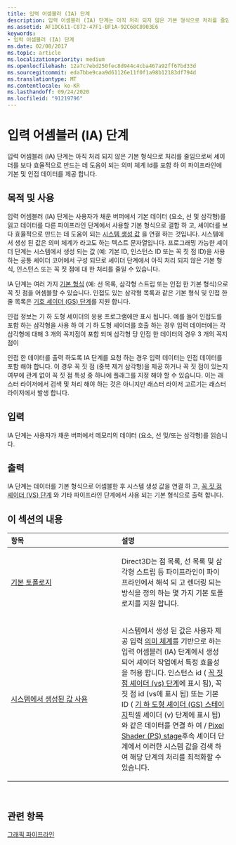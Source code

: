 ```yaml
---
title: 입력 어셈블러 (IA) 단계
description: 입력 어셈블러 (IA) 단계는 아직 처리 되지 않은 기본 형식으로 처리를 줄임으로써 셰이더를 보다 효율적으로 만드는 데 도움이 되는 의미 체계 Id를 포함 하 여 파이프라인에 기본 및 인접 데이터를 제공 합니다.
ms.assetid: AF1DC611-C872-47F1-BF1A-92C68C8903E6
keywords:
- 입력 어셈블러 (IA) 단계
ms.date: 02/08/2017
ms.topic: article
ms.localizationpriority: medium
ms.openlocfilehash: 12a7c7ebd250fec8d944c4cba467a92ff67bd33d
ms.sourcegitcommit: eda7bbe9caa9d61126e11f0f1a98b12183df794d
ms.translationtype: MT
ms.contentlocale: ko-KR
ms.lasthandoff: 09/24/2020
ms.locfileid: "91219796"
---
```

# <a name="input-assembler-ia-stage"></a>입력 어셈블러 (IA) 단계


입력 어셈블러 (IA) 단계는 아직 처리 되지 않은 기본 형식으로 처리를 줄임으로써 셰이더를 보다 효율적으로 만드는 데 도움이 되는 의미 체계 Id를 포함 하 여 파이프라인에 기본 및 인접 데이터를 제공 합니다.

## <a name="span-idpurpose-and-usesspanspan-idpurpose-and-usesspanspan-idpurpose-and-usesspanpurpose-and-uses"></a><span id="Purpose-and-uses"></span><span id="purpose-and-uses"></span><span id="PURPOSE-AND-USES"></span>목적 및 사용


입력 어셈블러 (IA) 단계는 사용자가 채운 버퍼에서 기본 데이터 (요소, 선 및 삼각형)를 읽고 데이터를 다른 파이프라인 단계에서 사용할 기본 형식으로 결합 하 고, 셰이더를 보다 효율적으로 만드는 데 도움이 되는 [시스템 생성 값](/windows/desktop/direct3dhlsl/dx-graphics-hlsl-semantics) 을 연결 하는 것입니다. 시스템에서 생성 된 값은 의미 체계가 라고도 하는 텍스트 문자열입니다. 프로그래밍 가능한 셰이더 단계는 시스템에서 생성 되는 값 (예: 기본 ID, 인스턴스 ID 또는 꼭 짓 점 ID)을 사용 하는 공통 셰이더 코어에서 구성 되므로 셰이더 단계에서 아직 처리 되지 않은 기본 형식, 인스턴스 또는 꼭 짓 점에 대 한 처리를 줄일 수 있습니다.

IA 단계는 여러 가지 [기본 형식](primitive-topologies.md) (예: 선 목록, 삼각형 스트립 또는 인접 한 기본 형식)으로 꼭 짓 점을 어셈블할 수 있습니다. 인접도 있는 삼각형 목록과 같은 기본 형식 및 인접 한 줄 목록은 [기호 셰이더 (GS) 단계](geometry-shader-stage--gs-.md)를 지원 합니다.

인접 정보는 기 하 도형 셰이더의 응용 프로그램에만 표시 됩니다. 예를 들어 인접도를 포함 하는 삼각형을 사용 하 여 기 하 도형 셰이더를 호출 하는 경우 입력 데이터에는 각 삼각형에 대해 3 개의 꼭지점이 포함 되며 삼각형 당 인접 한 데이터의 경우 3 개의 꼭지점이

인접 한 데이터를 출력 하도록 IA 단계를 요청 하는 경우 입력 데이터는 인접 데이터를 포함 해야 합니다. 이 경우 꼭 짓 점 (중복 제거 삼각형)을 제공 하거나 꼭 짓 점이 있는지 여부에 관계 없이 꼭 짓 점 특성 중 하나에 플래그를 지정 해야 할 수 있습니다. 이는 래스터 라이저에서 검색 및 처리 해야 하는 것은 아니지만 래스터 라이저 고르기는 래스터 라이저에서 발생 합니다.

## <a name="span-idinputspanspan-idinputspanspan-idinputspaninput"></a><span id="Input"></span><span id="input"></span><span id="INPUT"></span>입력


IA 단계는 사용자가 채운 버퍼에서 메모리의 데이터 (요소, 선 및/또는 삼각형)를 읽습니다.

## <a name="span-idoutputspanspan-idoutputspanspan-idoutputspanoutput"></a><span id="Output"></span><span id="output"></span><span id="OUTPUT"></span>출력


IA 단계는 데이터를 기본 형식으로 어셈블한 후 시스템 생성 값을 연결 하 고, [꼭 짓 점 셰이더 (VS) 단계](vertex-shader-stage--vs-.md) 와 기타 파이프라인 단계에서 사용 되는 기본 형식으로 출력 합니다.

## <a name="span-idin-this-sectionspanin-this-section"></a><span id="in-this-section"></span>이 섹션의 내용


<table>
<colgroup>
<col width="50%" />
<col width="50%" />
</colgroup>
<thead>
<tr class="header">
<th align="left">항목</th>
<th align="left">설명</th>
</tr>
</thead>
<tbody>
<tr class="odd">
<td align="left"><p><a href="primitive-topologies.md">기본 토폴로지</a></p></td>
<td align="left"><p>Direct3D는 점 목록, 선 목록 및 삼각형 스트립 등 파이프라인이 파이프라인에서 해석 되 고 렌더링 되는 방식을 정의 하는 몇 가지 기본 토폴로지를 지원 합니다.</p></td>
</tr>
<tr class="even">
<td align="left"><p><a href="using-system-generated-values.md">시스템에서 생성된 값 사용</a></p></td>
<td align="left"><p>시스템에서 생성 된 값은 사용자 제공 입력 <a href="/windows/desktop/direct3dhlsl/dx-graphics-hlsl-semantics">의미 체계</a>를 기반으로 하는 입력 어셈블러 (IA) 단계에서 생성 되어 셰이더 작업에서 특정 효율성을 허용 합니다. 인스턴스 id ( <a href="vertex-shader-stage--vs-.md">꼭 짓 점 셰이더 (vs) 단계</a>에 표시 됨), 꼭 짓 점 id (vs에 표시 됨) 또는 기본 ID ( <a href="geometry-shader-stage--gs-.md">기 하 도형 셰이더 (GS) 스테이지</a>픽셀 셰이더 (v) 단계에 표시 됨)와 같은 데이터를 연결 하 여 / <a href="pixel-shader-stage--ps-.md">Pixel Shader (PS) stage</a>후속 셰이더 단계에서 이러한 시스템 값을 검색 하 여 해당 단계의 처리를 최적화할 수 있습니다.</p></td>
</tr>
</tbody>
</table>

 

## <a name="span-idrelated-topicsspanrelated-topics"></a><span id="related-topics"></span>관련 항목


[그래픽 파이프라인](graphics-pipeline.md)

 

 